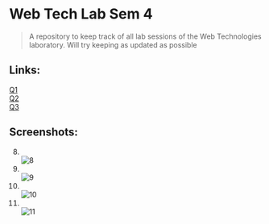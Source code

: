 # Web Tech Lab Sem 4
> A repository to keep track of all lab sessions of the Web Technologies laboratory.
> Will try keeping as updated as possible

## Links:
[Q1](https://webtechlab-p1-rohan-san.vercel.app/) <br/>
[Q2](https://wtlp2.vercel.app/) <br/>
[Q3](https://wtlp3.vercel.app/)

## Screenshots:
8. <br>![8](https://github.com/Rohan-San/web-tech-lab-sem-4/assets/107957865/371fd89b-3423-4e73-8f72-21c657c45bb9)
9. <br>![9](https://github.com/Rohan-San/web-tech-lab-sem-4/assets/107957865/f716d010-7502-44be-b0e3-469e19ac3be8)
10. <br>![10](https://github.com/Rohan-San/web-tech-lab-sem-4/assets/107957865/02be0b8b-299e-4f61-b7d3-a546b25a5f4c)
11. <br>![11](https://github.com/Rohan-San/web-tech-lab-sem-4/assets/107957865/b1884bba-363d-4641-93b1-df7e0d6cca1d)

